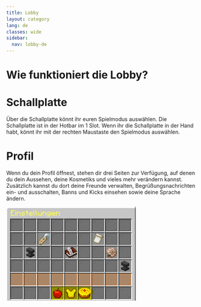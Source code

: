 ```yaml
---
title: Lobby
layout: category
lang: de
classes: wide
sidebar:
  nav: lobby-de
---
```


# Wie funktioniert die Lobby?

# Schallplatte

Über die Schallplatte könnt ihr euren Spielmodus auswählen. Die Schallplatte ist in der Hotbar im 1 Slot. Wenn ihr die
Schallplatte in der Hand habt, könnt ihr mit der rechten Maustaste den Spielmodus auswählen.

# Profil 

Wenn du dein Profil öffnest, stehen dir drei Seiten zur Verfügung, auf denen du dein Aussehen, deine Kosmetiks und vieles mehr verändern kannst. Zusätzlich kannst du dort deine Freunde verwalten, Begrüßungsnachrichten ein- und ausschalten, Banns und Kicks einsehen sowie deine Sprache ändern. 


![](/assets/img/Profile.png) 
